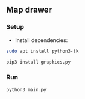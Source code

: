## Map drawer

### Setup

- Install dependencies:
```bash
sudo apt install python3-tk
```

```bash
pip3 install graphics.py
```

### Run



```bash
python3 main.py
```




